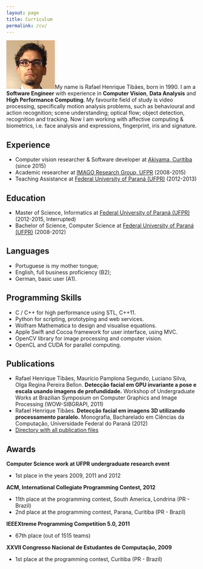 ```yaml
---
layout: page
title: Curriculum
permalink: /cv/
---
```


![](/assets/profile.png)My name is Rafael Henrique Tibães, born in 1990. I am a **Software Engineer** with experience in **Computer Vision**, **Data Analysis** and **High Performance Computing**. My favourite field of study is video processing, specifically motion analysis problems, such as behavioural and action recognition; scene understanding; optical flow; object detection, recognition and tracking. Now I am working with affective computing & biometrics, i.e. face analysis and expressions, fingerprint, iris and signature.

## Experience
* Computer vision researcher & Software developer at [Akiyama, Curitiba](http://akiyama.com.br) (since 2015)
* Academic researcher at [IMAGO Research Group, UFPR](http://www.imago.ufpr.br) (2008-2015)
* Teaching Assistance at [Federal University of Paraná (UFPR)](http://www.ufpr.br) (2012-2013)

## Education
* Master of Science, Informatics at [Federal University of Paraná (UFPR)](http://www.ufpr.br) (2012-2015, Interrupted)
* Bachelor of Science, Computer Science at [Federal University of Paraná (UFPR)](http://www.ufpr.br) (2008-2012)

## Languages
* Portuguese is my mother tongue;
* English, full business proficiency (B2);
* German, basic user (A1).

## Programming Skills
* C / C++ for high performance using STL, C++11.
* Python for scripting, prototyping and web services.
* Wolfram Mathematica to design and visualise equations.
* Apple Swift and Cocoa framework for user interface, using MVC.
* OpenCV library for image processing and computer vision.
* OpenCL and CUDA for parallel computing.

## Publications
* Rafael Henrique Tibães, Maurício Pamplona Segundo, Luciano Silva, Olga Regina Pereira Bellon.  **Detecção facial em GPU invariante a pose e escala usando imagens de profundidade.** Workshop of Undergraduate Works at Brazilian Symposium on Computer Graphics and Image Processing (WOW-SIBGRAPI, 2011)
* Rafael Henrique Tibães. **Detecção facial em imagens 3D utilizando processamento paralelo.** Monografia, Bacharelado em Ciências da Computação, Universidade Federal do Paraná (2012)
* [Directory with all publication files](https://www.dropbox.com/sh/ba3rduobhvanhyb/AAC35RlrGfriqLE5rRY9aIgia?dl=0)

## Awards
**Computer Science work at UFPR undergraduate research event**

* 1st place in the years 2009, 2011 and 2012

**ACM, International Collegiate Programming Contest, 2012**

* 11th place at the programming contest, South America, Londrina (PR - Brazil)
* 2nd place at the programming contest, Parana, Curitiba (PR - Brazil)

**IEEEXtreme Programming Competition 5.0, 2011**

* 67th place (out of 1515 teams)

**XXVII Congresso Nacional de Estudantes de Computação, 2009**

* 1st place at the programming contest, Curitiba (PR - Brazil)
